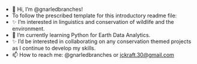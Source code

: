- 👋 Hi, I’m @gnarledbranches!
- To follow the prescribed template for this introductory readme file:
- ✨ I’m interested in linguistics and conservation of wildlife and the environment.
- 🌱 I’m currently learning Python for Earth Data Analytics.
- ✨ I’d be interested in collaborating on any conservation themed projects as I continue to develop my skills.
- 📫 How to reach me: @gnarledbranches or jckraft.30@gmail.com

<!---
✨ gnarledbranches / Jen Kraft
--->
